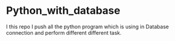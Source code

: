 # Python_with_database
 I this repo I push all the python program which is using in Database connection and  perform different different task.
